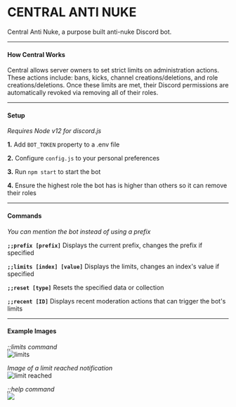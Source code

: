 # CENTRAL ANTI NUKE
Central Anti Nuke, a purpose built anti-nuke Discord bot.

---

#### How Central Works

Central allows server owners to set strict limits on administration actions. These actions include: bans, kicks, channel creations/deletions, and role creations/deletions. Once these limits are met, their Discord permissions are automatically revoked via removing all of their roles.

---

#### Setup

*Requires Node v12 for discord.js*

**1.** Add `BOT_TOKEN` property to a .env file

**2.** Configure `config.js` to your personal preferences

**3.** Run `npm start` to start the bot

**4.** Ensure the highest role the bot has is higher than others so it can remove their roles

---

#### Commands

*You can mention the bot instead of using a prefix*

**`;;prefix [prefix]`** Displays the current prefix, changes the prefix if specified

**`;;limits [index] [value]`** Displays the limits, changes an index's value if specified

**`;;reset [type]`** Resets the specified data or collection

**`;;recent [ID]`** Displays recent moderation actions that can trigger the bot's limits

---

#### Example Images

*;;limits command* <br>
![limits](https://user-images.githubusercontent.com/63293571/89131904-f1519680-d4d5-11ea-8731-00b34d3442b9.JPG)

*Image of a limit reached notification* <br>
![limit reached](https://user-images.githubusercontent.com/63293571/89131940-1c3bea80-d4d6-11ea-8f50-3d9c7e1cbad8.JPG)

*;;help command* <br>
![](https://gyazo.com/a25cdd3dffde6d1be12595f2f0071e4e)
